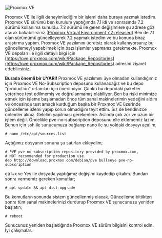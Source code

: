 ![Proxmox VE](proxmoxve.jpg)

Proxmox VE ile ilgili deneyimlediğim bir işlemi daha buraya yazmak istedim. Proxmox VE sürümü ben kurulum yaptığımda 7.1 idi ve sonrasında 7.2 sürümü kullanıma sunuldu. 7.2 sürümü ile gelen değişimlere şu adrese göz atarak bakabilirsiniz ([Proxmox Virtual Environment 7.2 released](https://www.proxmox.com/en/news/press-releases/proxmox-virtual-environment-7-2-available)) Ben de 7.1 olan sürümümü güncelleyerek 7.2 yapmak istedim ve bu konuda biraz araştırma yaptım. Proxmox VE yazılımını ücretsiz olarak kullanıyorsanız bu güncellemeyi yapabilmek için bazı işlemler yapmanız gerekmekte. Proxmox VE depoları ile ilgili detaylı bilgi için [https://pve.proxmox.com/wiki/Package_Repositories](https://pve.proxmox.com/wiki/Package_Repositories) adresini ziyaret edebilirsiniz.

**Burada önemli bir UYARI!** Proxmox VE yazılımını üye olmadan kullandığımız için Proxmox VE No-Subscription deposunu kullanacağız ve bu depo “production” ortamları için önerilmiyor. Çünkü bu depodaki paketler yeterince test edilmemiş ve doğrulanmamış olabiliyor. Ben bu riski minimize etmek için işleme başlamadan önce tüm sanal makinelerimin yedeğini aldım ve öncesinde test amaçlı kurduğum başka bir Proxmox VE üzerinde güncelleme işlemi yapıp sorun olmadığını teyit ettim. Siz de kendinizce önlemler alınız.
Gelelim yapılması gerekenlere. Aslında çok zor ve uzun bir işlem değil. Öncelikle pve-no-subscription deposunu elle eklememiz lazım. Bunun için ssh ile sunucumuza bağlanıp nano ile şu yoldaki dosyayı açalım;

```
# nano /etc/apt/sources.list
```

Açtığımız dosyanın sonuna şu satırları ekleyelim;

```
# PVE pve-no-subscription repository provided by proxmox.com,
# NOT recommended for production use
deb http://download.proxmox.com/debian/pve bullseye pve-no-subscription
```

ctrl+x ve Yes ile dosyada yaptığımız değişimi kaydedip çıkalım. Bundan sonra vermemiz gereken komutlar;

```
# apt update && apt dist-upgrade
```

Bu komutların sonunda sistem güncellenmiş olacak. Güncelleme bittikten sonra tüm sanal makinelerinizi durdurup Proxmox VE sunucunuzu yeniden başlatın;

```
# reboot
```

Sunucunuz yeniden başladığında Proxmox VE sürüm bilgisini kontrol edin. İyi çalışmalar..